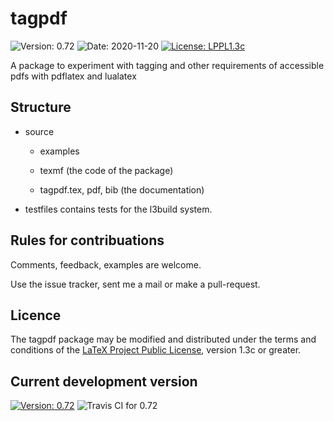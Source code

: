 # tagpdf

![Version: 0.72](https://img.shields.io/badge/current_version-0.72-blue.svg?style=flat-square)
![Date: 2020-11-20](https://img.shields.io/badge/date-2020--11--20-blue.svg?style=flat-square)
[![License: LPPL1.3c ](https://img.shields.io/badge/license-LPPL1.3c-blue.svg?style=flat-square)](https://ctan.org/license/lppl1.3c)

A package to experiment with tagging and other requirements of accessible pdfs with pdflatex and lualatex


##  Structure

- source
    - examples
    - texmf (the code of the package)
     
    - tagpdf.tex, pdf, bib (the documentation)
    
- testfiles contains tests for the l3build system. 
      
## Rules for contribuations

Comments, feedback, examples are welcome. 

Use the issue tracker, sent me a mail or make a pull-request.

## Licence

The tagpdf package may be modified and distributed under the terms and conditions of the 
[LaTeX Project Public License](https://www.latex-project.org/lppl/), version 1.3c or greater.
 
## Current development version

[![Version: 0.72](https://img.shields.io/badge/version-0.72-blue.svg?style=flat-square)](https://travis-ci.com/u-fischer/tagpdf/)
![Travis CI for 0.72](https://img.shields.io/travis/com/u-fischer/tagpdf/master.svg?style=flat-square)


